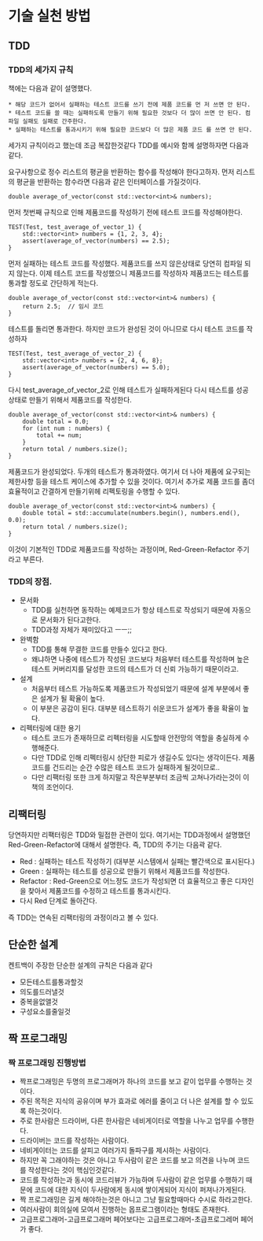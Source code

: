 # 기술 실천 방법

## TDD
### TDD의 세가지 규칙
책에는 다음과 같이 설명했다.

    * 해당 코드가 없어서 실패하는 테스트 코드를 쓰기 전에 제품 코드를 먼 저 쓰면 안 된다.
    * 테스트 코드를 쓸 때는 실패하도록 만들기 위해 필요한 것보다 더 많이 쓰면 안 된다. 컴파일 실패도 실패로 간주한다.
    * 실패하는 테스트를 통과시키기 위해 필요한 코드보다 더 많은 제품 코드 를 쓰면 안 된다.

세가지 규칙이라고 했는데 조금 복잡한것같다
TDD를 예시와 함께 설명하자면 다음과 같다.

요구사항으로 정수 리스트의 평균을 반환하는 함수를 작성해야 한다고하자.
먼저 리스트의 평균을 반환하는 함수라면 다음과 같은 인터페이스를 가질것이다.
```
double average_of_vector(const std::vector<int>& numbers);
```
먼저 첫번째 규칙으로 인해 제품코드를 작성하기 전에 테스트 코드를 작성해야한다.
```
TEST(Test, test_average_of_vector_1) {
    std::vector<int> numbers = {1, 2, 3, 4};
    assert(average_of_vector(numbers) == 2.5);
}
```
먼저 실패하는 테스트 코드를 작성했다. 제품코드를 쓰지 않은상태로 당연히 컴파일 되지 않는다.
이제 테스트 코드를 작성했으니 제품코드를 작성하자 제품코드는 테스트를 통과할 정도로 간단하게 적는다.
```
double average_of_vector(const std::vector<int>& numbers) {
    return 2.5;  // 임시 코드
}
```
테스트를 돌리면 통과한다.
하지만 코드가 완성된 것이 아니므로 다시 테스트 코드를 작성하자
```
TEST(Test, test_average_of_vector_2) {
    std::vector<int> numbers = {2, 4, 6, 8};
    assert(average_of_vector(numbers) == 5.0);
}
```
다시 test_average_of_vector_2로 인해 테스트가 실패하게된다
다시 테스트를 성공 상태로 만들기 위해서 제품코드를 작성한다.
```
double average_of_vector(const std::vector<int>& numbers) {
    double total = 0.0;
    for (int num : numbers) {
        total += num;
    }
    return total / numbers.size();
} 
```
제품코드가 완성되었다. 두개의 테스트가 통과하였다.
여기서 더 나아 제품에 요구되는 제한사항 등을 테스트 케이스에 추가할 수 있을 것이다.
여기서 추가로 제품 코드를 좀더 효율적이고 간결하게 만들기위헤 리펙토링을 수행할 수 있다.
```
double average_of_vector(const std::vector<int>& numbers) {
    double total = std::accumulate(numbers.begin(), numbers.end(), 0.0);
    return total / numbers.size();
}
```

이것이 기본적인 TDD로 제품코드를 작성하는 과정이며, Red-Green-Refactor 주기 라고 부른다.

### TDD의 장점.
* 문서화
    * TDD를 실천하면 동작하는 예제코드가 항상 테스트로 작성되기 때문에 자동으로 문서화가 된다고한다.
    * TDD과정 자체가 재미있다고 ㅡㅡ;;
* 완벽함
    * TDD를 통해 무결한 코드를 만들수 있다고 한다.
    * 왜냐하면 나중에 테스트가 작성된 코드보다 처음부터 테스트를 작성하며 높은 테스트 커버리지를 달성한 코드의 테스트가 더 신뢰 가능하기 때문이라고.
* 설계
    * 처음부터 테스트 가능하도록 제품코드가 작성되었기 때문에 설계 부분에서 좋은 설계가 될 확율이 높다.
    * 이 부분은 공감이 된다. 대부분 테스트하기 쉬운코드가 설계가 좋을 확율이 높다.
* 리펙터링에 대한 용기
    * 테스트 코드가 존재하므로 리펙터링을 시도할때 안전망의 역할을 충실하게 수행해준다.
    * 다만 TDD로 인해 리펙터링시 상단한 피로가 생길수도 있다는 생각이든다. 제품코드를 건드리는 순간 수많은 테스트 코드가 실패하게 될것이므로..
    * 다만 리팩터링 또한 크게 하지말고 작은부분부터 조금씩 고쳐나가라는것이 이 책의 조언이다.

## 리팩터링
당연하지만 리팩터링은 TDD와 밀접한 관련이 있다.
여기서는 TDD과정에서 설명했던 Red-Green-Refactor에 대해서 설명한다.
즉, TDD의 주기는 다음곽 같다.

* Red : 실패하는 테스트 작성하기 (대부분 시스템에서 실패는 빨간색으로 표시된다.)
* Green : 실패하는 테스트를 성공으로 만들기 위해서 제품코드를 작성한다.
* Refactor : Red-Green으로 어느정도 코드가 작성되면 더 효율적으고 좋은 디자인을 찾아서 제품코드를 수정하고 테스트를 통과시킨다.
* 다시 Red 단계로 돌아간다.

즉 TDD는 연속된 리팩터링의 과정이라고 볼 수 있다.

## 단순한 설계
켄트백이 주장한 단순한 설계의 규칙은 다음과 같다
* 모든테스트를통과할것 
* 의도를드러낼것
* 중복을없앨것
* 구성요소를줄일것

## 짝 프로그래밍
### 짝 프로그래밍 진행방법
* 짝프로그래밍은 두명의 프로그래머가 하나의 코드를 보고 같이 업무를 수행하는 것이다.
* 주된 목적은 지식의 공유이며 부가 효과로 에러를 줄이고 더 나은 설계를 할 수 있도록 하는것이다.
* 주로 한사람은 드라이버, 다른 한사람은 네비게이터로 역할을 나누고 업무를 수행한다.
* 드라이버는 코드를 작성하는 사람이다.
* 네비게이터는 코드를 살피고 여러가지 돌파구를 제시하는 사람이다.
* 하지만 꼭 그래야하는 것은 아니고 두사람이 같은 코드를 보고 의견을 나누며 코드를 작성한다는 것이 핵심인것같다.
* 코드를 작성하는과 동시에 코드리뷰가 가능하며 두사람이 같은 업무를 수행하기 때문에 코드에 대한 지식이 두사람에게 동시에 쌓이게되어 지식이 퍼져나가게된다.
* 짝 프로그래밍은 길게 해야하는것은 아니고 그냥 필요할때마다 수시로 하라고한다.
* 여러사람이 회의실에 모여서 진행하는 몹프로그램이라는 형태도 존재한다.
* 고급프로그래머-고급프로그래머 페어보다는 고급프로그래머-초급프로그레머 페어가 좋다.